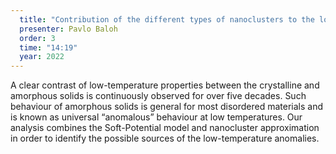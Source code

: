 ```yaml
---
  title: "Contribution of the different types of nanoclusters to the low-temperature anomalies in As<sub>x</sub>S<sub>100-x</sub> amorphous solids"
  presenter: Pavlo Baloh
  order: 3
  time: "14:19"
  year: 2022
---
```

A clear contrast of low-temperature properties between the crystalline and amorphous solids is continuously observed for over five decades. Such behaviour of amorphous solids is general for most disordered materials and is known as universal “anomalous” behaviour at low temperatures. Our analysis combines the Soft-Potential model and nanocluster approximation in order to identify the possible sources of the low-temperature anomalies.